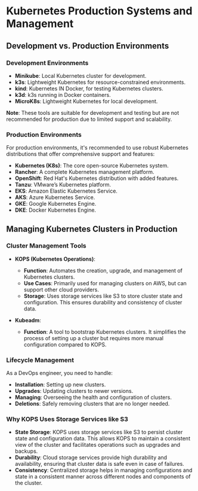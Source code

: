 # Kubernetes Production Systems and Management

## Development vs. Production Environments

### Development Environments
- **Minikube**: Local Kubernetes cluster for development.
- **k3s**: Lightweight Kubernetes for resource-constrained environments.
- **kind**: Kubernetes IN Docker, for testing Kubernetes clusters.
- **k3d**: k3s running in Docker containers.
- **MicroK8s**: Lightweight Kubernetes for local development.

**Note**: These tools are suitable for development and testing but are not recommended for production due to limited support and scalability.

### Production Environments
For production environments, it's recommended to use robust Kubernetes distributions that offer comprehensive support and features:

- **Kubernetes (K8s)**: The core open-source Kubernetes system.
- **Rancher**: A complete Kubernetes management platform.
- **OpenShift**: Red Hat's Kubernetes distribution with added features.
- **Tanzu**: VMware’s Kubernetes platform.
- **EKS**: Amazon Elastic Kubernetes Service.
- **AKS**: Azure Kubernetes Service.
- **GKE**: Google Kubernetes Engine.
- **DKE**: Docker Kubernetes Engine.

## Managing Kubernetes Clusters in Production

### Cluster Management Tools

- **KOPS (Kubernetes Operations)**:
  - **Function**: Automates the creation, upgrade, and management of Kubernetes clusters.
  - **Use Cases**: Primarily used for managing clusters on AWS, but can support other cloud providers.
  - **Storage**: Uses storage services like S3 to store cluster state and configuration. This ensures durability and consistency of cluster data.

- **Kubeadm**:
  - **Function**: A tool to bootstrap Kubernetes clusters. It simplifies the process of setting up a cluster but requires more manual configuration compared to KOPS.

### Lifecycle Management
As a DevOps engineer, you need to handle:
- **Installation**: Setting up new clusters.
- **Upgrades**: Updating clusters to newer versions.
- **Managing**: Overseeing the health and configuration of clusters.
- **Deletions**: Safely removing clusters that are no longer needed.

### Why KOPS Uses Storage Services like S3

- **State Storage**: KOPS uses storage services like S3 to persist cluster state and configuration data. This allows KOPS to maintain a consistent view of the cluster and facilitates operations such as upgrades and backups.
- **Durability**: Cloud storage services provide high durability and availability, ensuring that cluster data is safe even in case of failures.
- **Consistency**: Centralized storage helps in managing configurations and state in a consistent manner across different nodes and components of the cluster.



